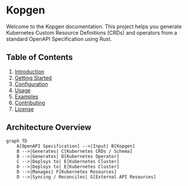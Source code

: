 # Kopgen

Welcome to the Kopgen documentation. This project helps you generate Kubernetes Custom Resource Definitions (CRDs) and operators from a standard OpenAPI Specification using Rust.

## Table of Contents

1. [Introduction](introduction.md)
2. [Getting Started](getting_started.md)
3. [Configuration](configuration.md)
4. [Usage](usage.md)
5. [Examples](examples.md)
6. [Contributing](contributing.md)
7. [License](license.md)

## Architecture Overview

```mermaid
graph TD
    A[OpenAPI Specification] -->|Input| B[Kopgen]
    B -->|Generates| C[Kubernetes CRDs / Schema]
    B -->|Generates| D[Kubernetes Operator]
    C -->|Deploys to| E[Kubernetes Cluster]
    D -->|Deploys to| E[Kubernetes Cluster]
    D -->|Manages| F[Kubernetes Resources]
    D -->|Syncing / Reconciles| G[External API Resources]
```

